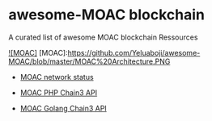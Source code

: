 # awesome-MOAC blockchain
A curated list of awesome MOAC blockchain Ressources



[![MOAC]](https://www.moac.io)
[MOAC]:https://github.com/Yeluaboji/awesome-MOAC/blob/master/MOAC%20Architecture.PNG


* [MOAC network status](https://github.com/dacelee/moac-netstats)

* [MOAC PHP Chain3 API](https://github.com/dacelee/Moac-Php-Api)

* [MOAC Golang Chain3 API](https://github.com/dacelee/moac-golang-chain3-api)
